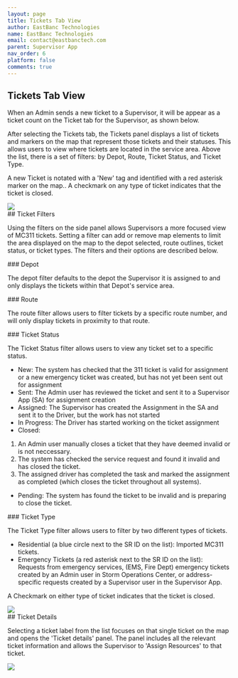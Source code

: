 ```yaml
---
layout: page
title: Tickets Tab View
author: EastBanc Technologies
name: EastBanc Technologies
email: contact@eastbanctech.com
parent: Supervisor App
nav_order: 6
platform: false
comments: true
---
```

<section id="Tickets-Tab-View" markdown="1">

# Tickets Tab View

When an Admin sends a new ticket to a Supervisor, it will be appear as a ticket count on the Ticket tab for the Supervisor, as shown below.

After selecting the Tickets tab, the Tickets panel displays a list of tickets and markers on the map that represent those tickets and their statuses. This allows users to view where tickets are located in the service area. Above the list, there is a set of filters: by Depot, Route, Ticket Status, and Ticket Type. 
   
A new Ticket is notated with a 'New' tag and identified with a red asterisk marker on the map.. A checkmark on any type of ticket indicates that the ticket is closed.

<img src="images/supervisor/sa-tickets-tab/tickets-tab.png" class="ios width-xl" data-lightbox="4" />

<section id="Ticket-Filters" markdown="1">
## Ticket Filters

Using the filters on the side panel allows Supervisors a more focused view of MC311 tickets. Setting a filter can add or remove map elements to limit the area displayed on the map to the depot selected, route outlines, ticket status, or ticket types. The filters and their options are described below.

<section id="Depot" markdown="1">
### Depot

The depot filter defaults to the depot the Supervisor it is assigned to and only displays the tickets within that Depot's service area. 
</section>

<section id="Route" markdown="1">
### Route

The route filter allows users to filter tickets by a specific route number, and will only display tickets in proximity to that route. 
</section>

<section id="Ticket-Status" markdown="1">
### Ticket Status

The Ticket Status filter allows users to view any ticket set to a specific status.

  * New: The system has checked that the 311 ticket is valid for assignment or a new emergency ticket was created, but has not yet been sent out for assignment 
  * Sent: The Admin user has reviewed the ticket and sent it to a Supervisor App (SA) for assignment creation
  * Assigned: The Supervisor has created the Assignment in the SA and sent it to the Driver, but the work has not started
  * In Progress: The Driver has started working on the ticket assignment
  * Closed: 
  1. An Admin user manually closes a ticket that they have deemed invalid or is not neccessary. 
  2. The system has checked the service request and found it invalid and has closed the ticket. 
  3. The assigned driver has completed the task and marked the assignment as completed (which closes the ticket throughout all systems).
  * Pending: The system has found the ticket to be invalid and is preparing to close the ticket.
</section>

<section id="Ticket-Type" markdown="1">
### Ticket Type

The Ticket Type filter allows users to filter by two different types of tickets. 

  * Residential (a blue circle next to the SR ID on the list): Imported MC311 tickets. 
  * Emergency Tickets (a red asterisk next to the SR ID on the list): Requests from emergency services, (EMS, Fire Dept) emergency tickets created by an Admin user in Storm Operations Center, or address-specific requests created by a Supervisor user in the Supervisor App.

A Checkmark on either type of ticket indicates that the ticket is closed.

<img src="images/supervisor/sa-tickets-tab/ticket-type.png" class="ios width-xs" />

</section>
</section>

<section id="Ticket-Details" markdown="1">
## Ticket Details

Selecting a ticket label from the list focuses on that single ticket on the map and opens the 'Ticket details' panel. The panel includes all the relevant ticket information and allows the Supervisor to 'Assign Resources' to that ticket. 

<img src="images/supervisor/sa-tickets-tab/tickets-details.png" class="ios width-xl" data-lightbox="8" />

</section>
</section>
